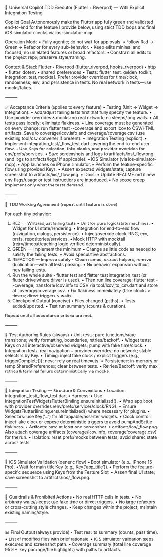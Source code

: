 🚦 Universal Copilot TDD Executor (Flutter + Riverpod) — With Explicit Integration Testing

Copilot Goal
Autonomously make the Flutter app fully green and validated end-to-end for the feature I provide below, using strict TDD loops and final iOS simulator checks via ios-simulator-mcp.

Operation Mode
•	Fully agentic; do not wait for approvals.
•	Follow Red → Green → Refactor for every sub-behavior.
•	Keep edits minimal and focused; no unrelated features or broad refactors.
•	Constrain all edits to the project repo; preserve style/naming.

Context & Stack
Flutter • Riverpod (flutter_riverpod, hooks_riverpod) • http • flutter_dotenv • shared_preferences • Tests: flutter_test, golden_toolkit, integration_test, mocktail.
Prefer provider overrides for time/clock, randomness, env, and persistence in tests. No real network in tests—use mocks/fakes.

⸻

✅ Acceptance Criteria (applies to every feature)
•	Testing (Unit → Widget → Integration):
•	Add/adjust failing tests first that fully specify the feature.
•	Use provider overrides & mocks: no real network; no sleeps/long waits.
•	All tests pass locally; eliminate flakiness.
•	Line coverage must be generated on every change: run flutter test --coverage and export lcov to CSV/HTML artifacts. Save to coverage/lcov.info and coverage/coverage.csv (use existing tool/csv converter if present).
•	Integration Testing (explicit):
•	Implement integration_test/_flow_test.dart covering the end-to-end user flow.
•	Use Keys for selection, fake clocks, and provider overrides for env/prefs/services.
•	Save screenshots and logs to artifacts/ios/_flow.png (and logs to artifacts/logs/ if applicable).
•	iOS Simulator (via ios-simulator-mcp):
•	App launches on iPhone simulator.
•	Perform the feature-specific flow using provided Keys.
•	Assert expected widgets/state; capture screenshot to artifacts/ios/_flow.png.
•	Docs:
•	Update README.md if new env flags/usage or test instructions are introduced.
•	No scope creep: implement only what the tests demand.

⸻

🔄 TDD Working Agreement (repeat until feature is done)

For each tiny behavior:
1.	RED — Write/adjust failing tests
•	Unit for pure logic/state machines.
•	Widget for UI state/rendering.
•	Integration for end-to-end flow (navigation, dialogs, persistence).
•	Inject/override clock, RNG, env, prefs, repositories/services.
•	Mock HTTP with mocktail (retry/timeout/caching logic verified deterministically).
2.	GREEN — Implement the minimum
•	Change as little code as needed to satisfy the failing tests.
•	Avoid speculative abstractions.
3.	REFACTOR — Improve safely
•	Clean names, extract helpers, remove duplication—with all tests passing.
•	No behavior expansion without new failing tests.
4.	Run the whole suite
•	flutter test and flutter test integration_test (or flutter drive where driver is used).
•	Then run line coverage: flutter test --coverage; transform lcov.info to CSV via tool/lcov_to_csv.dart and store at coverage/coverage.csv.
•	Fix flakiness immediately (fake clocks > timers; direct triggers > waits).
5.	Checkpoint Output (concise)
•	Files changed (paths).
•	Tests added/updated.
•	Test run summary (counts & duration).

Repeat until all acceptance criteria are met.

⸻

🧪 Test Authoring Rules (always)
•	Unit tests: pure functions/state transitions; verify formatting, boundaries, retries/backoff.
•	Widget tests: Keys on all interactive/observed widgets; pump with fake time/clock.
•	Integration tests: real navigation + provider overrides; no network; stable selectors by Key.
•	Timing: inject fake clock / explicit triggers (e.g., triggerComplete()); never rely on real timeouts.
•	Persistence: in-memory or temp SharedPreferences; clear between tests.
•	Retries/Backoff: verify max retries & terminal failure deterministically via mocks.

⸻

🧩 Integration Testing — Structure & Conventions
•	Location: integration_test/_flow_test.dart
•	Harness:
•	Use IntegrationTestWidgetsFlutterBinding.ensureInitialized().
•	Wrap app boot with provider overrides (env/prefs/services/clock/RNG).
•	Ensure WidgetsFlutterBinding.ensureInitialized() where necessary for plugins.
•	Selectors: use Key(’…’) for all tappable/asserter widgets.
•	Clock control: inject fake clock or expose deterministic triggers to avoid pumpAndSettle flakiness.
•	Artifacts: save at least one screenshot → artifacts/ios/_flow.png. Also attach coverage artifacts (coverage/lcov.info, coverage/coverage.csv) for the run.
•	Isolation: reset prefs/mocks between tests; avoid shared state across tests.

⸻

📱 iOS Simulator Validation (generic flow)
•	Boot simulator (e.g., iPhone 15 Pro).
•	Wait for main title Key (e.g., Key(‘app_title’)).
•	Perform the feature-specific sequence using Keys from the Feature Slot.
•	Assert final UI state; save screenshot to artifacts/ios/_flow.png.

⸻

🧭 Guardrails & Prohibited Actions
•	No real HTTP calls in tests.
•	No arbitrary waits/sleeps; use fake time or direct triggers.
•	No large refactors or cross-cutting style changes.
•	Keep changes within the project; maintain existing naming/style.

⸻

📊 Final Output (always provide)
•	Test results summary (counts, pass time).
•	List of modified files with brief rationale.
•	iOS simulator validation steps executed and screenshot path.
•	Coverage summary (total line coverage 95%+, key package/file highlights) with paths to artifacts.